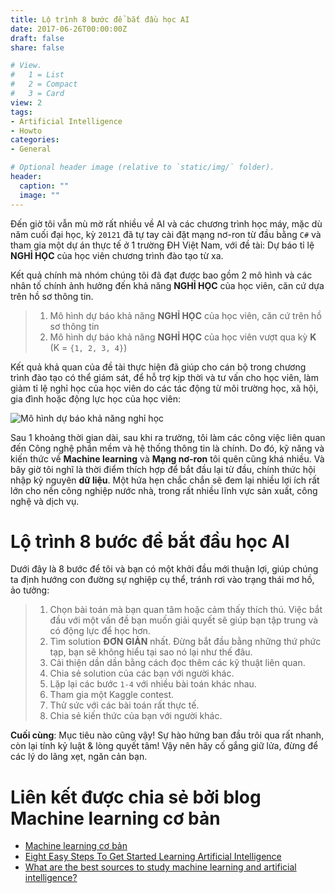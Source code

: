 ```yaml
---
title: Lộ trình 8 bước để bắt đầu học AI
date: 2017-06-26T00:00:00Z
draft: false
share: false

# View.
#   1 = List
#   2 = Compact
#   3 = Card
view: 2
tags:
- Artificial Intelligence
- Howto
categories:
- General

# Optional header image (relative to `static/img/` folder).
header:
  caption: ""
  image: ""
---
```


Đến giờ tôi vẫn mù mờ rất nhiều về AI và các chương trình học máy, mặc dù năm cuối đại học, kỳ `20121` đã tự tay cài đặt mạng nơ-ron từ đầu bằng `C#` và tham gia một dự án thực tế ở 1 trường ĐH Việt Nam, với đề tài: Dự báo tỉ lệ **NGHỈ HỌC** của học viên chương trình đào tạo từ xa. 

Kết quả chính mà nhóm chúng tôi đã đạt được bao gồm 2 mô hình và các nhân tố chính ảnh hưởng đến khả năng **NGHỈ HỌC** của học viên, căn cứ dựa trên hồ sơ thông tin.

> 1. Mô hình dự báo khả năng **NGHỈ HỌC** của học viên, căn cứ trên hồ sơ thông tin
> 2. Mô hình dự báo khả năng **NGHỈ HỌC** của học viên vượt qua kỳ **K** (K = `{1, 2, 3, 4}`)

Kết quả khả quan của đề tài thực hiện đã giúp cho cán bộ trong chương trình đào tạo có thể giám sát, để hỗ trợ kịp thời và tư vấn cho học viên, làm giảm tỉ lệ nghỉ học của học viên do các tác động từ môi trường học, xã hội, gia đình hoặc động lực học của học viên:

![Mô hình dự báo khả năng nghỉ học](/img/dropout-forecast.PNG)

Sau 1 khoảng thời gian dài, sau khi ra trường, tôi làm các công việc liên quan đến Công nghệ phần mềm và hệ thống thông tin là chính. Do đó, kỹ năng và kiến thức về **Machine learning** và **Mạng nơ-ron** tôi quên cũng khá nhiều. Và bây giờ tôi nghĩ là thời điểm thích hợp để bắt đầu lại từ đầu, chính thức hội nhập kỷ nguyên **dữ liệu**. Một hứa hẹn chắc chắn sẽ đem lại nhiều lợi ích rất lớn cho nền công nghiệp nước nhà, trong rất nhiều lĩnh vực sản xuất, công nghệ và dịch vụ.

Lộ trình 8 bước để bắt đầu học AI
=================================

Dưới đây là 8 bước để tôi và bạn có một khởi đầu mới thuận lợi, giúp chúng ta định hướng con đường sự nghiệp cụ thể, tránh rơi vào trạng thái mơ hồ, ảo tưởng:


> 1. Chọn bài toán mà bạn quan tâm hoặc cảm thấy thích thú. Việc bắt đầu với một vấn đề bạn muốn giải quyết sẽ giúp bạn tập trung và có động lực để học hơn.
> 2. Tìm solution **ĐƠN GIẢN** nhất. Đừng bắt đầu bằng những thứ phức tạp, bạn sẽ không hiểu tại sao nó lại như thế đâu. 
> 3. Cải thiện dần dần bằng cách đọc thêm các kỹ thuật liên quan. 
> 4. Chia sẻ solution của các bạn với người khác. 
> 5. Lặp lại các bước `1-4` với nhiều bài toán khác nhau. 
> 6. Tham gia một Kaggle contest. 
> 7. Thử sức với các bài toán rất thực tế. 
> 8. Chia sẻ kiến thức của bạn với người khác.

**Cuối cùng**: Mục tiêu nào cũng vậy! Sự hào hứng ban đầu trôi qua rất nhanh, còn lại tính kỷ luật & lòng quyết tâm! Vậy nên hãy cố gắng giữ lửa, đừng để các lý do lãng xẹt, ngăn cản bạn.

Liên kết được chia sẻ bởi blog Machine learning cơ bản
======================================================

* [Machine learning cơ bản](https://www.facebook.com/machinelearningbasicvn/posts/452340058459164)
* [Eight Easy Steps To Get Started Learning Artificial Intelligence](https://www.forbes.com/sites/quora/2017/04/05/eight-easy-steps-to-get-started-learning-artificial-intelligence/)
* [What are the best sources to study machine learning and artificial intelligence?](https://www.quora.com/What-are-the-best-sources-to-study-machine-learning-and-artificial-intelligence)

